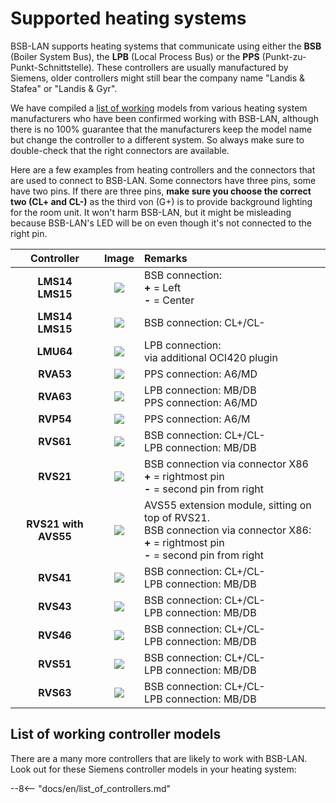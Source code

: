 # Supported heating systems
BSB-LAN supports heating systems that communicate using either the **BSB** (Boiler System Bus), the **LPB** (Local Process Bus) or the **PPS** (Punkt-zu-Punkt-Schnittstelle). These controllers are usually manufactured by Siemens, older controllers might still bear the company name "Landis & Stafea" or "Landis & Gyr".

We have compiled a [list of working](supported_models.md) models from various heating system manufacturers who have been confirmed working with BSB-LAN, although there is no 100% guarantee that the manufacturers keep the model name but change the controller to a different system. So always make sure to double-check that the right connectors are available.

Here are a few examples from heating controllers and the connectors that are used to connect to BSB-LAN. Some connectors have three pins, some have two pins. If there are three pins, **make sure you choose the correct two (CL+ and CL-)** as the third von (G+) is to provide background lighting for the room unit. It won't harm BSB-LAN, but it might be misleading because BSB-LAN's LED will be on even though it's not connected to the right pin.

|Controller|Image|Remarks|
|:--------:|:---:|:------|
|**LMS14**<br>**LMS15**|<img src="../images/LMS14.jpeg">|BSB connection:<br>**+** = Left<br>**-** = Center|
|**LMS14**<br>**LMS15**|<img src="../images/LMS14-2.jpeg">|BSB connection: CL+/CL-|
|**LMU64** |<img src="../images/LMU64.jpeg">|LPB connection:<br>via additional OCI420 plugin|
|**RVA53** |<img src="../images/RVA63.jpeg">|PPS connection: A6/MD|
|**RVA63** |<img src="../images/RVA63.jpeg">|LPB connection: MB/DB<br>PPS connection: A6/MD|
|**RVP54** |<img src="../images/RVP54.jpeg">|PPS connection: A6/M|
|**RVS61** |<img src="../images/RVS61.jpeg">|BSB connection: CL+/CL-<br>LPB connection: MB/DB|
|**RVS21** |<img src="../images/RVS21.jpeg">|BSB connection via connector X86<br>**+** = rightmost pin<BR>**-** = second pin from right|
|**RVS21 with AVS55** |<img src="../images/RVS21-AVS55.jpeg">|AVS55 extension module, sitting on top of RVS21.<br>BSB connection via connector X86:<br>**+** = rightmost pin<BR>**-** = second pin from right|
|**RVS41** |<img src="../images/RVS41.jpeg">|BSB connection: CL+/CL-<br>LPB connection: MB/DB|
|**RVS43** |<img src="../images/RVS43.jpeg">|BSB connection: CL+/CL-<br>LPB connection: MB/DB|
|**RVS46** |<img src="../images/RVS46.jpeg">|BSB connection: CL+/CL-<br>LPB connection: MB/DB|
|**RVS51** |<img src="../images/RVS51.jpeg">|BSB connection: CL+/CL-<br>LPB connection: MB/DB|
|**RVS63** |<img src="../images/RVS63.jpeg">|BSB connection: CL+/CL-<br>LPB connection: MB/DB|

## List of working controller models

There are a many more controllers that are likely to work with BSB-LAN. Look out for these Siemens controller models in your heating system: 

--8<-- "docs/en/list_of_controllers.md"
